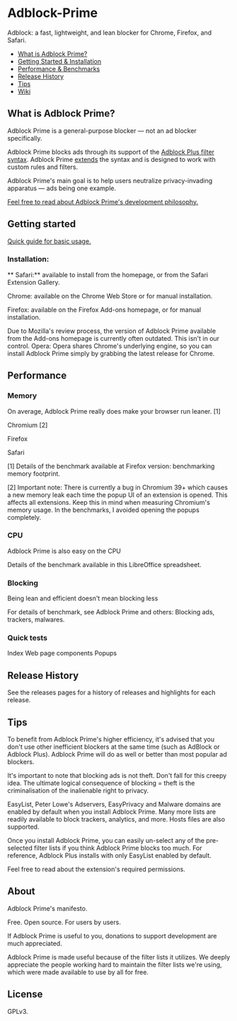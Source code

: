 # Adblock-Prime
Adblock: a fast, lightweight, and lean blocker for Chrome, Firefox, and Safari.

* [What is Adblock Prime?](https://github.com/igorvikulov/Adblock-Prime/blob/master/README.md#what-is-adblock-prime)
* [Getting Started & Installation](https://github.com/igorvikulov/Adblock-Prime/blob/master/README.md#getting-started)
* [Performance & Benchmarks](https://github.com/igorvikulov/Adblock-Prime/blob/master/README.md#performance)
* [Release History](https://github.com/igorvikulov/Adblock-Prime/blob/master/README.md#release-history)
* [Tips](https://github.com/igorvikulov/Adblock-Prime/blob/master/README.md#tips)
* [Wiki](https://github.com/igorvikulov/Adblock-Prime/blob/master/README.md#about)

## What is Adblock Prime?

Adblock Prime is a general-purpose blocker — not an ad blocker specifically.

Adblock Prime blocks ads through its support of the [Adblock Plus filter syntax](https://adblockplus.org/en/filters). Adblock Prime [extends](https://github.com/chrisaljoudi/uBlock/wiki/Filter-syntax-extensions) the syntax and is designed to work with custom rules and filters.

Adblock Prime's main goal is to help users neutralize privacy-invading apparatus — ads being one example.

[Feel free to read about Adblock Prime's development philosophy.]()

## Getting started

[Quick guide for basic usage.]()

### Installation:

** Safari:** available to install from the homepage, or from the Safari Extension Gallery.

Chrome: available on the Chrome Web Store or for manual installation.

Firefox: available on the Firefox Add-ons homepage, or for manual installation.

Due to Mozilla's review process, the version of Adblock Prime available from the Add-ons homepage is currently often outdated. This isn't in our control.
Opera: Opera shares Chrome's underlying engine, so you can install Adblock Prime simply by grabbing the latest release for Chrome.

## Performance

### Memory

On average, Adblock Prime really does make your browser run leaner. [1]

Chromium [2]


Firefox


Safari


[1] Details of the benchmark available at Firefox version: benchmarking memory footprint.

[2] Important note: There is currently a bug in Chromium 39+ which causes a new memory leak each time the popup UI of an extension is opened. This affects all extensions. Keep this in mind when measuring Chromium's memory usage. In the benchmarks, I avoided opening the popups completely.

### CPU

Adblock Prime is also easy on the CPU

Details of the benchmark available in this LibreOffice spreadsheet.

### Blocking

Being lean and efficient doesn't mean blocking less

For details of benchmark, see Adblock Prime and others: Blocking ads, trackers, malwares.

### Quick tests

Index
Web page components
Popups

## Release History

See the releases pages for a history of releases and highlights for each release.

## Tips

To benefit from Adblock Prime's higher efficiency, it's advised that you don't use other inefficient blockers at the same time (such as AdBlock or Adblock Plus). Adblock Prime will do as well or better than most popular ad blockers.

It's important to note that blocking ads is not theft. Don't fall for this creepy idea. The ultimate logical consequence of blocking = theft is the criminalisation of the inalienable right to privacy.

EasyList, Peter Lowe's Adservers, EasyPrivacy and Malware domains are enabled by default when you install Adblock Prime. Many more lists are readily available to block trackers, analytics, and more. Hosts files are also supported.

Once you install Adblock Prime, you can easily un-select any of the pre-selected filter lists if you think Adblock Prime blocks too much. For reference, Adblock Plus installs with only EasyList enabled by default.

Feel free to read about the extension's required permissions.

## About

Adblock Prime's manifesto.

Free. Open source. For users by users.

If Adblock Prime is useful to you, donations to support development are much appreciated.

Adblock Prime is made useful because of the filter lists it utilizes. We deeply appreciate the people working hard to maintain the filter lists we're using, which were made available to use by all for free.

## License

GPLv3.
